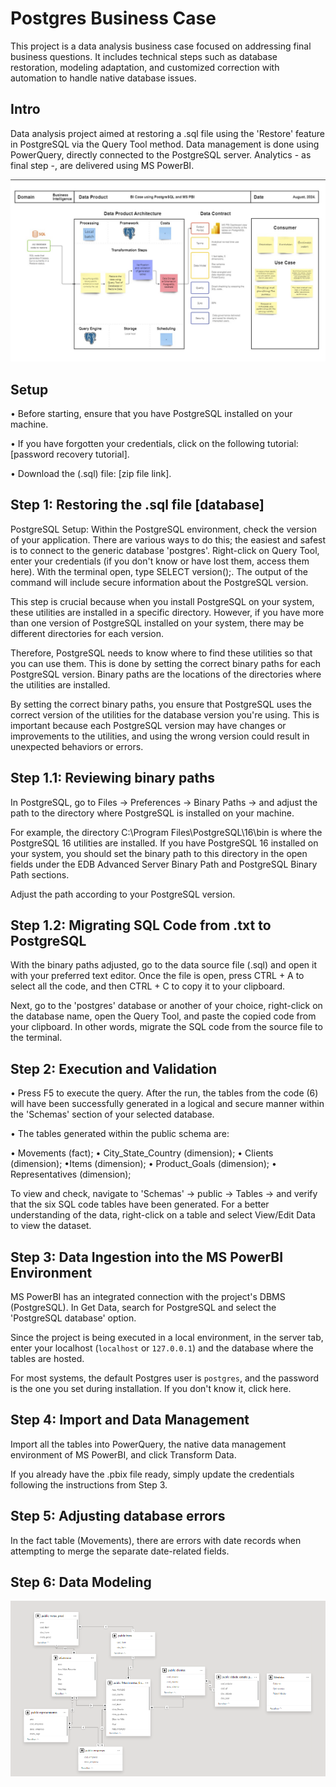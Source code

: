 # Postgres Business Case
This project is a data analysis business case focused on addressing final business questions. It includes technical steps such as database restoration, modeling adaptation, and customized correction with automation to handle native database issues.

## Intro
Data analysis project aimed at restoring a .sql file using the 'Restore' feature in PostgreSQL via the Query Tool method. Data management is done using PowerQuery, directly connected to the PostgreSQL server. Analytics - as final step -, are delivered using MS PowerBI.

<img src="https://github.com/vinifborgess/postgresql-business-case/blob/main/Data%20Architecture.jpg"/> 

## Setup

• Before starting, ensure that you have PostgreSQL installed on your machine.

• If you have forgotten your credentials, click on the following tutorial: [password recovery tutorial].

• Download the (.sql) file: [zip file link].

## Step 1: Restoring the .sql file [database]

PostgreSQL Setup: Within the PostgreSQL environment, check the version of your application. There are various ways to do this; the easiest and safest is to connect to the generic database 'postgres'. Right-click on Query Tool, enter your credentials (if you don't know or have lost them, access them here). With the terminal open, type SELECT version();. The output of the command will include secure information about the PostgreSQL version.

This step is crucial because when you install PostgreSQL on your system, these utilities are installed in a specific directory. However, if you have more than one version of PostgreSQL installed on your system, there may be different directories for each version.

Therefore, PostgreSQL needs to know where to find these utilities so that you can use them. This is done by setting the correct binary paths for each PostgreSQL version. Binary paths are the locations of the directories where the utilities are installed.

By setting the correct binary paths, you ensure that PostgreSQL uses the correct version of the utilities for the database version you're using. This is important because each PostgreSQL version may have changes or improvements to the utilities, and using the wrong version could result in unexpected behaviors or errors.

## Step 1.1: Reviewing binary paths

In PostgreSQL, go to Files -> Preferences -> Binary Paths -> and adjust the path to the directory where PostgreSQL is installed on your machine.

For example, the directory C:\Program Files\PostgreSQL\16\bin is where the PostgreSQL 16 utilities are installed. If you have PostgreSQL 16 installed on your system, you should set the binary path to this directory in the open fields under the EDB Advanced Server Binary Path and PostgreSQL Binary Path sections.

Adjust the path according to your PostgreSQL version.

## Step 1.2: Migrating SQL Code from .txt to PostgreSQL

With the binary paths adjusted, go to the data source file (.sql) and open it with your preferred text editor. Once the file is open, press CTRL + A to select all the code, and then CTRL + C to copy it to your clipboard.

Next, go to the 'postgres' database or another of your choice, right-click on the database name, open the Query Tool, and paste the copied code from your clipboard. In other words, migrate the SQL code from the source file to the terminal.

## Step 2: Execution and Validation

• Press F5 to execute the query. After the run, the tables from the code (6) will have been successfully generated in a logical and secure manner within the 'Schemas' section of your selected database.

• The tables generated within the public schema are:

• Movements (fact);
• City_State_Country (dimension);
• Clients (dimension);
•Items (dimension);
• Product_Goals (dimension);
• Representatives (dimension);

To view and check, navigate to 'Schemas' -> public -> Tables -> and verify that the six SQL code tables have been generated. For a better understanding of the data, right-click on a table and select View/Edit Data to view the dataset.

## Step 3: Data Ingestion into the MS PowerBI Environment

MS PowerBI has an integrated connection with the project's DBMS (PostgreSQL). In Get Data, search for PostgreSQL and select the 'PostgreSQL database' option.

Since the project is being executed in a local environment, in the server tab, enter your localhost (```localhost``` or ```127.0.0.1```) and the database where the tables are hosted.

For most systems, the default Postgres user is ```postgres```, and the password is the one you set during installation. If you don't know it, click here.

## Step 4: Import and Data Management

Import all the tables into PowerQuery, the native data management environment of MS PowerBI, and click Transform Data.

If you already have the .pbix file ready, simply update the credentials following the instructions from Step 3.

## Step 5: Adjusting database errors

In the fact table (Movements), there are errors with date records when attempting to merge the separate date-related fields.


## Step 6: Data Modeling 

<img src="https://github.com/vinifborgess/postgresql-business-case/blob/main/imagem_2024-08-19_172345393.png"/>


